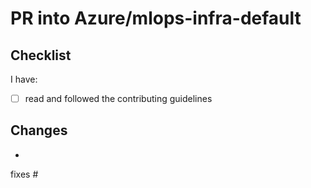 # PR into Azure/mlops-infra-default

## Checklist

I have:

- [ ] read and followed the contributing guidelines

## Changes

-

fixes #
